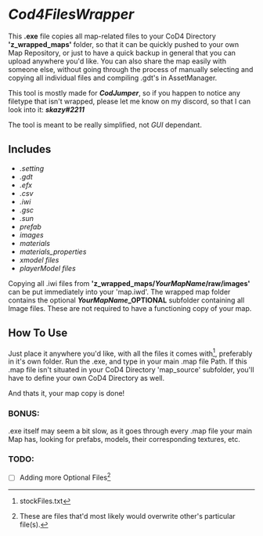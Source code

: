 # *Cod4FilesWrapper*

This **.exe** file copies all map-related files to your CoD4 Directory **'z_wrapped_maps'** folder, so that it can be quickly pushed to your own Map Repository, or just to have a quick backup in general that you can upload anywhere you'd like. You can also share the map easily with someone else, without going through the process of manually selecting and copying all individual files and compiling .gdt's in AssetManager.

This tool is mostly made for ***CodJumper***, so if you happen to notice any filetype that isn't wrapped, please let me know on my discord, so that I can look into it:
***skazy#2211***

The tool is meant to be really simplified, not *GUI* dependant.

## Includes
- *.setting*
- *.gdt*
- *.efx*
- *.csv*
- *.iwi*
- *.gsc*
- *.sun*
- *prefab*
- *images*
- *materials*
- *materials_properties*
- *xmodel files*
- *playerModel files*

Copying all .iwi files from **'z_wrapped_maps/***YourMapName***/raw/images'** can be put immediately into your 'map.iwd'.
The wrapped map folder contains the optional ___YourMapName___**_OPTIONAL** subfolder containing all Image files. These are not required to have a functioning copy of your map.

## How To Use

Just place it anywhere you'd like, with all the files it comes with[^1], preferably in it's own folder.
Run the .exe, and type in your main .map file Path. If this .map file isn't situated in your CoD4 Directory 'map_source' subfolder, you'll have to define your own CoD4 Directory as well.

And thats it, your map copy is done!

### BONUS:

.exe itself may seem a bit slow, as it goes through every .map file your main Map has, looking for prefabs, models, their corresponding textures, etc.


### TODO:
- [ ] Adding more Optional Files[^2]

[^1]: stockFiles.txt
[^2]: These are files that'd most likely would overwrite other's particular file(s).
